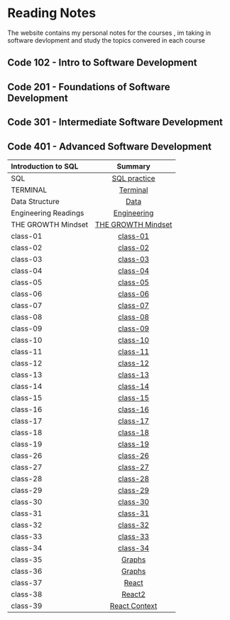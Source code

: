 # Reading Notes
The website contains my personal notes for the courses , im taking in software devlopment and study the topics convered in each course


## Code 102 - Intro to Software Development
## Code 201 - Foundations of Software Development
## Code 301 - Intermediate Software Development
## Code 401 - Advanced Software Development


| Introduction to SQL       | Summary 
| :---        |    :----:
|SQL | [SQL practice](./sql.md) 
|TERMINAL     | [Terminal](./terminal.md)
|Data Structure     | [Data](./data.structure.md)
|Engineering Readings| [Engineering](./Engineering.md)
|THE GROWTH Mindset   | [THE GROWTH Mindset](./growth.md)
|class-01     | [class-01](./class-01.md)
|class-02    | [class-02](./class-02.md)
|class-03   | [class-03](./class-03.md)
|class-04   | [class-04](./class-04.md)
|class-05   | [class-05](./class-05.md)
|class-06   | [class-06](./class-06.md)
|class-07   | [class-07](./class-07.md)
|class-08   | [class-08](./class-08.md)
|class-09   | [class-09](./class-09.md)
|class-10   | [class-10](./class-10.md)
|class-11   | [class-11](./class-11.md)
|class-12   | [class-12](./class-12.md)
|class-13   | [class-13](./class-13.md)
|class-14   | [class-14](./class-14.md)
|class-15   | [class-15](./class-15.md)
|class-16   | [class-16](./class-16.md)
|class-17   | [class-17](./class-17.md)
|class-18   | [class-18](./class-18.md)
|class-19   | [class-19](./class-19.md)
|class-26   | [class-26](./class-26.md)
|class-27   | [class-27](./class-27.md)
|class-28   | [class-28](./class-28.md)
|class-29   | [class-29](./class-29.md)
|class-30   | [class-30](./class-30.md)
|class-31   | [class-31](./class-31.md)
|class-32   | [class-32](./class-32.md)
|class-33   | [class-33](./class-33.md)
|class-34   | [class-34](./class-34.md)
|class-35   | [Graphs](./class-35.md)
|class-36   | [Graphs](./class-36.md)
|class-37   | [React](./class-37.md)
|class-38   | [React2](./class-38.md)
|class-39   | [React Context](./class-39.md)



































   





